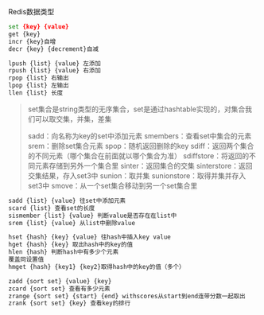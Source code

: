 Redis数据类型



```cmd
set {key} {value}
get {key}
incr {key}自增
decr {key} {decrement}自减
```



```cmd
lpush {list} {value} 左添加
rpush {list} {value} 右添加
rpop {list} 右输出
lpop {list} 左输出
llen {list} 长度

```



>set集合是string类型的无序集合，set是通过hashtable实现的，对集合我们可以取交集，并集，差集
>
>sadd：向名称为key的set中添加元素
>smembers：查看set中集合的元素
>srem：删除set集合元素
>spop：随机返回删除的key
>sdiff：返回两个集合的不同元素（哪个集合在前面就以哪个集合为准）
>sdiffstore：将返回的不同元素存储到另外一个集合里
>sinter：返回集合的交集
>sinterstore：返回交集结果，存入set3中
>sunion：取并集
>sunionstore：取得并集并存入set3中
>smove：从一个set集合移动到另一个set集合里

```cmd
sadd {list} {value} 往set中添加元素
scard {list} 查看set的长度
sismember {list} {value} 判断value是否存在在list中
srem {list} {value} 从list中删除value
```



```cmd
hset {hash} {key} {value} 往hash中插入key value
hget {hash} {key} 取出hash中的key的值
hlen {hash} 判断hash中有多少个元素
覆盖同设置值
hmget {hash} {key1} {key2}取得hash中的key的值（多个）
```



```cmd
zadd {sort set} {value} {key}
zcard {sort set} 查看有多少元素
zrange {sort set} {start} {end} withscores从start到end连带分数一起取出
zrank {sort set} {key} 查看key的排行
```

